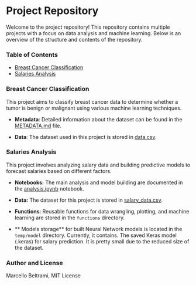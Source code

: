 # Project Repository

Welcome to the project repository! This repository contains multiple projects with a focus on data analysis and machine learning. Below is an overview of the structure and contents of the repository.

### Table of Contents
- [Breast Cancer Classification](#breast-cancer-classification)
- [Salaries Analysis](#salaries-analysis)
 

### Breast Cancer Classification

This project aims to classify breast cancer data to determine whether a tumor is benign or malignant using various machine learning techniques.

- **Metadata**: Detailed information about the dataset can be found in the [METADATA.md](breast_cancer_classification/METADATA.md) file.

- **Data**: The dataset used in this project is stored in [data.csv](breast_cancer_classification/data.csv).

### Salaries Analysis

This project involves analyzing salary data and building predictive models to forecast salaries based on different factors.

- **Notebooks:** The main analysis and model building are documented in the [analysis.ipynb](salaries_analysis/analysis.ipynb) notebook.

- **Data:** The dataset for this project is stored in [salary_data.csv](salaries_analysis/data/salary_data.csv).

- **Functions**: Reusable functions for data wrangling, plotting, and machine learning are stored in the `functions` directory. 

- ** Models storage** for built Neural Network models is located in the `temp/model` directory. Currently, it contains. The saved Keras model (.keras) for salary prediction. It is pretty small due to the reduced size of the dataset.

### Author and License
Marcello Beltrami, MIT License
